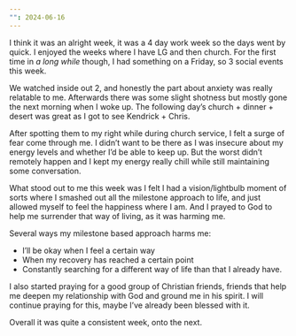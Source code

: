 ```yaml
---
"": 2024-06-16
---
```

I think it was an alright week, it was a 4 day work week so the days went by quick. I enjoyed the weeks where I have LG and then church. For the first time in _a long while_ though, I had something on a Friday, so 3 social events this week.

We watched inside out 2, and honestly the part about anxiety was really relatable to me. Afterwards there was some slight shotness but mostly gone the next morning when I woke up. The following day’s church + dinner + desert was great as I got to see Kendrick + Chris.

After spotting them to my right while during church service, I felt a surge of fear come through me. I didn’t want to be there as I was insecure about my energy levels and whether I’d be able to keep up. But the worst didn’t remotely happen and I kept my energy really chill while still maintaining some conversation.

What stood out to me this week was I felt I had a vision/lightbulb moment of sorts where I smashed out all the milestone approach to life, and just allowed myself to feel the happiness where I am. And I prayed to God to help me surrender that way of living, as it was harming me.

Several ways my milestone based approach harms me:

- I’ll be okay when I feel a certain way
- When my recovery has reached a certain point
- Constantly searching for a different way of life than that I already have.

  

I also started praying for a good group of Christian friends, friends that help me deepen my relationship with God and ground me in his spirit. I will continue praying for this, maybe I’ve already been blessed with it.

Overall it was quite a consistent week, onto the next.